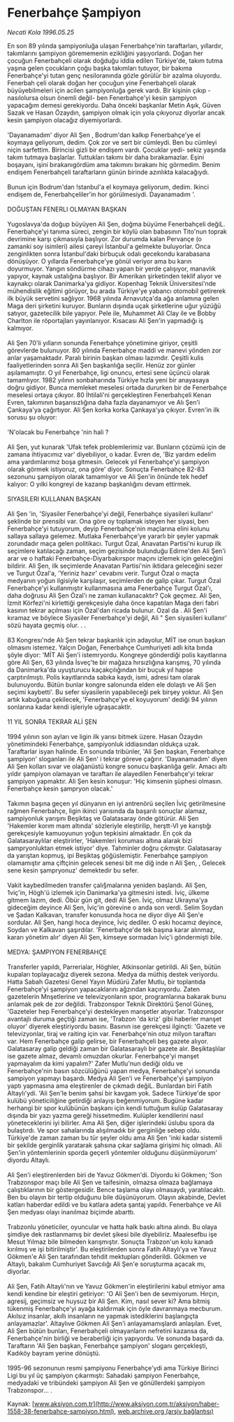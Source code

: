 # Fenerbahçe Şampiyon

*Necati Kola 1996.05.25*

<div class="pNewsDetailMainContent ctx_content" itemprop="articleBody">
 En son 89 yılında şampiyonluğa ulaşan Fenerbahçe'nin taraftarları, yıllardır, takımlarını şampiyon görememenin ezikliğini yaşıyorlardı. Doğan her çocuğun Fenerbahçeli olarak doğduğu iddia edilen Türkiye'de, takım tutma yaşına gelen çocukların çoğu başka takımları tutuyor, bir bakıma Fenerbahçe'yi tutan genç nesiloranında gözle görülür bir azalma oluyordu. Fenerbah çeli olarak doğan her çocuğun yine Fenerbahçeli olarak büyüyebilmeleri için acilen şampiyonluğa gerek vardı. Bir kişinin çıkıp -nasılolursa olsun önemli değil- ben Fenerbahçe'yi kesin şampiyon yapacağım demesi gerekiyordu. Daha önceki başkanlar Metin Aşık, Güven Sazak ve Hasan Özaydın, şampiyon olmak için yola çıkıyoruz diyorlar ancak kesin şampiyon olacağız diyemiyorlardı.
 <br/>
 <br/>
 'Dayanamadım' diyor Ali Şen , Bodrum'dan kalkıp Fenerbahçe'ye el koymaya geliyorum, dedim. Çok zor ve sert bir cümleydi. Ben bu cümleyi niçin sarfettim. Birincisi gizli bir endişem vardı. Çocuklar yedi- sekiz yaşında takım tutmaya başlarlar. Tuttukları takımı bir daha bırakamazlar. Eşini boşayanı, işini bırakanıgördüm ama takımını bırakanı hiç görmedim. Benim endişem Fenerbahçeli taraftarların günün birinde azınlıkta kalacağıydı.
 <br/>
 <br/>
 Bunun için Bodrum'dan !stanbul'a el koymaya geliyorum, dedim. Ikinci endişem de, Fenerbahçeliler'in hor görülmesiydi. Dayanamadım '.
 <br/>
 <br/>
 DOĞUŞTAN FENERLI OLMAYAN BAŞKAN
 <br/>
 <br/>
 Yugoslavya'da doğup büyüyen Ali Şen, doğma büyüme Fenerbahçeli değiL. Fenerbahçe'yi tanıma süreci, zengin bir köylü olan babasının Tito'nun toprak devrimine karşı çıkmasıyla başlıyor. Zor durumda kalan Pervançe (o zamanki soy isimleri) ailesi çareyi İstanbul'a gelmekte buluyorlar. Onca zenginlikten sonra İstanbul'daki birbuçuk odalı gecekondu karabasana dönüşüyor. O yıllarda Fenerbahçe'ye gönül veriyor ama bu karın doyurmuyor. Yangın söndürme cihazı yapan bir yerde çalışıyor, manavlık yapıyor, kaynak ustalığına başlıyor. Bir Amerikan şirketinden teklif alıyor ve kaynakçı olarak Danimarka'ya gidiyor. Kopenhag Teknik Üniversitesi'nde mühendislik eğitimi görüyor, bu arada Türkiye'ye yabancı otomobil getirerek ilk büyük servetini sağlıyor. 1968 yılında Arnavutça'da ağa anlamına gelen Maga deri şirketini kuruyor. Bunların dışında uçak şirketlerine uğur yüzüğü satıyor, gazetecilik bile yapıyor. Pele ile, Muhammet Ali Clay ile ve Bobby Charlton ile röportajları yayınlanıyor. Kısacası Ali Şen'in yapmadığı iş kalmıyor.
 <br/>
 <br/>
 Ali Şen 70'li yılların sonunda Fenerbahçe yönetimine giriyor, çeşitli görevlerde bulunuyor. 80 yılında Fenerbahçe maddi ve manevi yönden zor anlar yaşamaktadır. Paralı birinin başkan olması lazımdır. Çeşitli kulis faaliyetlerinden sonra Ali Şen başkanlığa seçilir. Henüz zor günler aşılamamıştır. O yıl Fenerbahçe, ligi onuncu, ertesi sene üçüncü olarak tamamlıyor. 1982 yılının sonbaharında Türkiye hızla yeni bir anayasaya doğru gidiyor. Bunca memleket meselesi ortada dururken bir de Fenerbahçe meselesi ortaya çıkıyor. 80 İhtilali'ni gerçekleştiren Fenerbahçeli Kenan Evren, takımının başarısızlığına daha fazla dayanamıyor ve Alı Şen'i Çankaya'ya çağırtıyor. Ali Şen korka korka Çankaya'ya çıkıyor. Evren'in ilk sorusu şu oluyor:
 <br/>
 <br/>
 'N'olacak bu Fenerbahçe 'nin hali ?
 <br/>
 <br/>
 Ali Şen, yut kunarak 'Ufak tefek problemlerimiz var. Bunların çözümü için de zamana ihtiyacımız var' diyebiliyor, o kadar. Evren de, 'Biz yardım edelim ama yardımlarımız boşa gitmesin. Gelecek yıl Fenerbahçe'yi şampiyon olarak görmek istiyoruz, ona göre' diyor. Sonuçta Fenerbahçe 82-83 sezonunu şampiyon olarak tamamlıyor ve Ali Şen'in önünde tek hedef kalıyor: O yılki kongreyi de kazanıp başkanlığını devam ettirmek.
 <br/>
 <br/>
 SIYASILERI KULLANAN BAŞKAN
 <br/>
 <br/>
 Ali Şen 'in, 'Siyasiler Fenerbahçe'yi değil, Fenerbahçe siyasileri kullanır' şeklinde bir prensibi var. Ona göre oy toplamak isteyen her siyasi, ben Fenerbahçe'yi tutuyorum, deyip Fenerbahçe'nin maçlarına elini kolunu sallaya sallaya gelemez. Mutlaka Fenerbahçe'ye yararlı bir şeyler yapmak zorundadır maça gelen politikacı. Turgut Özal, Anavatan Partisi'ni kurup ilk seçimlere katılacağı zaman, seçim gezisinde bulunduğu Edirne'den Ali Şen'i arar ve o haftaki Fenerbahçe-Diyarbakırspor maçını izlemek için geleceğini bildirir. Ali Şen, ilk seçimlerde Anavatan Partisi'nin iktidara geleceğini sezer ve Turgut Özal'a, 'Yeriniz hazır' cevabını verir. Turgut Özal o maçta medyanın yoğun ilgisiyle karşılaşır, seçimlerden de galip çıkar. Turgut Özal Fenerbahçe'yi kullanmıştır kullanmasına ama Fenerbahçe Turgut Özal'ı, daha doğrusu Ali Şen Özal'ı ne zaman kullanacaktır? Çok geçmez. Ali Şen, İzmit Körfezi'ni kirlettiği gerekçesiyle daha önce kapatılan Maga deri fabri kasının tekrar açılması için Özal'dan ricada bulunur. Ozal da . Ali Şen'i kıramaz ve böylece Siyasiler Fenerbahçe'yi değil, Ali " Şen siyasileri kullanır' sözü hayata geçmiş olur. . .
 <br/>
 <br/>
 83 Kongresı'nde Alı Şen tekrar başkanlık için adayolur, MİT ise onun başkan olmasını istemez. Yalçın Doğan, Fenerbahçe Cumhuriyeti adlı kita bında şöyle diyor: 'MİT Ali Şen'i istemryordu. Kongreye gönderdiği polis kayıtlarına göre Ali Şen, 63 yılında İsveç'te bir mağaza hırsızlığına karışmış, 70 yılında da Danimarka'da uyuşturucu kaçakçılığından bir buçuk yıl hapse çarptırılmıştı. Polis kayıtlarında sabıka kaydı, ismi, adresi tam olarak bulunuyordu. Bütün bunlar kongre salonunda elden ele dolaştı ve Ali Şen seçimi kaybetti'. Bu sefer siyasilerin yapabileceği pek birşey yoktur. Ali Şen artık kabuğuna çekilecek, 'Fenerbahçe'ye el koyuyorum' dediği 94 yılının sonlarına kadar kendi işleriyle uğraşacaktlr.
 <br/>
 <br/>
 11 YIL SONRA TEKRAR ALİ ŞEN
 <br/>
 <br/>
 1994 yılının son ayları ve ligin ilk yarısı bitmek üzere. Hasan Özaydın yönetimindeki Fenerbahçe, şampiyonluk iddiasından oldukça uzak. Taraftarlar isyan halinde. En sonunda tribünler, 'Ali Şen başkan, Fenerbahçe şampiyon' sloganları ile Ali Şen' i tekrar göreve çağırır. 'Dayanamadım' diyen Ali Şen kolları sıvar ve olağanüstü kongre sonucu başkanlığa gelir. Amacı altı yıldır şampiyon olamayan ve taraftarı ile alayedilen Fenerbahçe'yi tekrar şampiyon yapmaktır. Ali Şen kesin konuşur: 'Hiç kimsenin şüphesi olmasın. Fenerbahçe kesin şampryon olacak.'
 <br/>
 <br/>
 Takımın başına geçen yıl dünyanın en iyi antrenörü seçilen İviç getirilmesine rağmen Fenerbahçe, ligin ikinci yarısında da başarılı sonuçlar alamaz, şampiyonluk yarışını Beşiktaş ve Galatasaray önde götürür. Ali Şen 'Hakemler korım mam altında' sözleriyle eleştirilip, herştt-VI ye karıştığı gerekçesiyle kamuoyunun yoğun tepkisini almaktadır. En çok da Galatasaraylılar eleştirirler, 'Hakemleri koruması altına alarak bizi şampryonluktan etmek istiyor' diye. Tahminler doğru çıkmıştır. Galatasaray da yarıştan kopmuş, ipi Beşiktaş göğüsIemiştir. Fenerbahçe şampiyon olamamıştır ama çiftçinin gelecek senesi bit me diğ inde n Ali Şen, , Gelecek sene kesin şampryonuz' demektedir bu sefer.
 <br/>
 <br/>
 Vakit kaybedilmeden transfer çalı§malarına yeniden başlandı. Ali Şen, 1viç'in, Högh'ü izlemek için Danimarka'ya gitmesini istedi. İviç, ülkeme gitmem lazım, dedi. Öbür gün git, dedi Ali Şen. İviç, olmaz Ukrayna'ya gideceğim deyince Ali Şen, İviç'in görevine o anda son verdi. Selim Soydan ve Şadan Kalkavan, transfer konusunda hoca ne diyor diye Ali Şen'e sordular. Ali Şen, hangi hoca deyince, İviç dediler. O eski hocamız deyince, Soydan ve Kalkavan şaşırdılar. 'Fenerbahçe'de tek başına karar alınmaz, kararı yönetim alır' diyen Ali Şen, kimseye sormadan İviç'i göndermişti bile.
 <br/>
 <br/>
 MEDYA: ŞAMPIYON FENERBAHÇE
 <br/>
 <br/>
 Transferler yapıldı, Parrerialar, Höghler, Atkinsonlar getirildi. Ali Şen, bütün kupaları toplayacağız diyerek sezona. Medya da müthiş destek veriyordu. Hatta Sabah Gazetesi Genel Yayın Müdürü Zafer Mutlu, bir toplantıda Fenerbahçe'yi şampiyon yapacaklarını ağzından kaçırıyordu. Zaten gazetelerin Mnşetlerine ve televizyonların spor, programlarına bakarak bunu anlamak pek de zor değildi. Trabzonspor Teknik Direktörü Şenol Güneş, 'Gazeteler hep Fenerbahçe'yi destekleyen manşetler atıyorlar. Trabzonspor avantajlı duruma geçtiği zaman ise, 'Trabzon 'da kriz' gibi haberler manşet oluyor' diyerek eleştiriyordu basını. Basının ise gerekçesi ilginçti: 'Gazete ve televizyonlar, tiraj ve raiting için var. Fenerbahçe'nin otuz milyon taraftarı var. Hem Fenerbahçe galip gelirse, bir Fenerbahçeli beş gazete alıyor. Galatasaray galip geldiği zaman bir Galatasaraylı bir gazete alır. Beşiktaşlılar ise gazete almaz, devamlı omuzdan okurlar. Fenerbahçe'yi manşet yapmayalım da kimi yapalım?' Zafer Mutlu'nun dediği oldu ve Fenerbahçe'nin basın sözcülüğünü yapan medya, Fenerbahçe'yi sonunda şampiyon yapmayı başardı. Medya Ali Şen'i ve Fenerbahçe'yi şampiyon yaptı yapmasına ama eleştirenler de çıkmadı değiL. Bunlardan biri Fatih Altaylı'ydi. 'Ali Şen'le benim şahsi bir kavgam yok. Sadece Türkiye'de spor kulübü yöneticiliğine getirdiği anlayışı beğenmiyorum. Bugüne kadar herhangi bir spor kulübünün başkanı için kendi tuttuğum kulüp Galatasaray dışında bir yazı yazma gereği hissetmedim. Kulüpler kendilerini nasıl yöneteceklerini iyi bilirler. Ama Ali Şen, diğer işlerindeki üslubu spora da bulaştırdı. Ve spor sahalarında alışılmadık bir gerginliğe sebep oldu. Türkiye'de zaman zaman bu tür şeyler oldu ama Ali Şen 'inki kadar sistemli bir şekilde gerginlik yaratarak şahsına çıkar sağlama girişimi hiç olmadı. Ali Şen'in yöntemlerinin sporda geçerli yöntemler olduğunu düşünmüyorum' diyordu Altaylı.
 <br/>
 <br/>
 Ali Şen'i eleştirenlerden biri de Yavuz Gökmen'di. Diyordu ki Gökmen; 'Son Trabzonspor maçı bile Ali Şen ve taifesinin, olmazsa olmaza bağlamaya çalıştıklarının bir göstergesidir. Bence taşlama olayı olmasaydı, yaratılacaktı. Ben bu olayın bir tertip olduğunu bile düşünüyorum. Olayın akabinde, Devlet katları haberdar edildi ve bu katlara adeta şantaj yapıldı. Fenerbahçe ve Ali Şen medyası olayı inanılmaz biçimde abarttı.
 <br/>
 <br/>
 Trabzonlu yöneticiler, oyuncular ve hatta halk baskı altına alındı. Bu olaya şimdiye dek rastlanmamış bir devlet şikesi bile diyebiliriz. Maalesefbu işe Mesut Yılmaz bile bilmeden karışmıştır. Sonuçta Trabzon'un kolu kanadı kırılmış ve işi bitirilmiştir'. Bu eleştirilerden sonra Fatih Altaylı'ya ve Yavuz Gökmen'e Ali Şen tarafından tehdit mektupları gönderildi. Gökmen ve Altaylı, bakalım Cumhuriyet Savcılığı Ali Şen'e soruşturma açacak mı, diyorlar.
 <br/>
 <br/>
 Ali Şen, Fatih Altaylı'nın ve Yavuz Gökmen'in eleştirilerini kabul etmiyor ama kendi kendine bir eleştiri getiriyor: 'O Ali Şen'i ben de sevmiyorum. Hırçın, agresij, geçimsiz ve huysuz bir Ali Şen. Kim, nasıl sever ki? Ama bitmiş tükenmiş Fenerbahçe'yi ayağa kaldırmak için öyle davranmaya mecburum. Akılsız insanlar, akıllı insanların ne yapmak istediklerini başlangıçta anlayamazlar'. Altaylıve Gökmen Ali Şen'i anlayamamışlardı anlaşılan. Evet, Ali Şen bütün bunları, Fenerbahçeli olmayanların nefretini kazansa da, Fenerbahçe'nin birliği ve beraberliği için yapıyordu. Ve sonunda başardı da. Taraftarın 'Ali Şen başkan, Fenerbahçe şampiyon' sloganı gerçekleşti, Kadıköy bayram yerine dönüştü.
 <br/>
 <br/>
 1995-96 sezonunun resmi şampiyonu Fenerbahçe'ydi ama Türkiye Birinci Ligi bu yıl üç şampiyon çıkarmıştı: Sahadaki şampiyon Fenerbahçe, medyadaki ve tribündeki şampiyon Ali Şen ve gönüllerdeki şampiyon Trabzonspor... .
 <br/>
</div>


Kaynak: [www.aksiyon.com.tr](http://www.aksiyon.com.tr/aksiyon/haber-1558-38-fenerbahce-sampiyon.html), [web.archive.org (arşiv bağlantısı)](http://web.archive.org/web/20160305071240/http://www.aksiyon.com.tr/aksiyon/haber-1558-38-fenerbahce-sampiyon.html)
